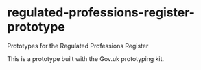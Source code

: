 # regulated-professions-register-prototype
Prototypes for the Regulated Professions Register

This is a prototype built with the Gov.uk prototyping kit. 

